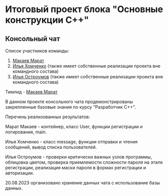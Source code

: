# Итоговый проект блока "Основные конструкции С++"
## Консольный чат  
Cписок участников команды:

1) [Макаев Марат](https://github.com/marat-mak) 
2) [Илья Хомченко](https://github.com/RodgerPetrovich) (также имеет собственные реализации проекта вне командного состава)
3) [Илья Остроумов](https://github.com/Medium1191) (также имеет собственные реализации проекта вне командного состава)
          
Тимлид - [Макаев Марат](https://github.com/marat-mak)  
  
В данном проекте консольного чата продемонстрированы закрепленные базовые знания по курсу "Разработчик С++".

Перечень реализованных результатов:

Марат Макаев - контейнер, класс User, функции регистрации и логирования, main.  

Илья Хомченко - класс message, функции отправки и чтения сообщений, вывод списка пользователей.  

Илья Остроумов - проверки критически важных узлов программы, облицовка цветом, проверка приемлемости сложности пароля на этапе регистрации, реализация маски пароля в формах регистрации и авторизации.

20.08.2023 организовано хранение данных чата с использование базы данных.
